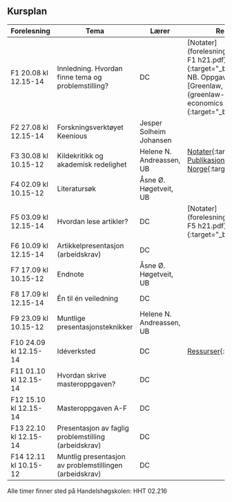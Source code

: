 ## Kursplan

| Forelesning <img width=220/>   | Tema <img width=300/>         | Lærer  | Ressurser <img width=200/>  |
|----------------|----------------------------------------------------------------------|-----------|--------------------------------------|
|F1 20.08 kl 12.15-14 | Innledning. Hvordan finne tema og problemstilling?                        | DC       | [Notater](forelesninger/SOK-3073 F1 h21.pdf){:target="_blank"} <br /> NB. Oppgave på siste slide! <br /> [Greenlaw, 2006, kap 1, 2](greenlaw-2006-doing-economics ch 1 and 2.pdf){:target="_blank"}    |
|F2 27.08 kl 12.15-14 | Forskningsverktøyet Keenious | Jesper Solheim Johansen |    |
|F3  30.08 kl 10.15-12 | Kildekritikk og akademisk redelighet          | Helene N. Andreassen, UB        | [Notater](SOK-3073_2021_Kildekritikk-ak-dannelse.pdf){:target="_blank"} <br /> [Publikasjonsliste Norge](https://dbh.nsd.uib.no/publiseringskanaler/Forside){:target="_blank"}   |
|F4 02.09 kl 10.15-12   | Literatursøk | Åsne Ø. Høgetveit, UB |  |
|F5 03.09 kl 12.15-14   | Hvordan lese artikler?    | DC       | [Notater](forelesninger/SOK-3073 F5 h21.pdf){:target="_blank"}  |
|F6 10.09 kl 12.15-14      | Artikkelpresentasjon (arbeidskrav)  | DC |   |
|F7 17.09 kl 10.15-12 | Endnote | Åsne Ø. Høgetveit, UB       |  |
|F8 17.09 kl 12.15-14    | Én til én veiledning  | DC  |   |
|F9 23.09 kl 10.15-12     | Muntlige presentasjonsteknikker            | Helene N. Andreassen, UB |   |
|F10 24.09 kl 12.15-14     | Idéverksted | DC | [Ressurser](ideverksted.md){:target="_blank"}   |
|F11 01.10 kl 12.15-14   | Hvordan skrive masteroppgaven?  | DC |   |
|F12 15.10 kl 12.15-14  | Masteroppgaven A-F          | DC |  |
|F13 22.10 kl 12.15-14  | Presentasjon av faglig problemstilling (arbeidskrav) | DC |   |
|F14 12.11 kl 10.15-12  | Muntlig presentasjon av problemstillingen (arbeidskrav) | DC |   |

Alle timer finner sted på Handelshøgskolen:  HHT 02.216
